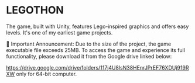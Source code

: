 # LEGOTHON
The game, built with Unity, features Lego-inspired graphics and offers easy levels. It's one of my earliest game projects.

📢 Important Announcement: Due to the size of the project, the game executable file exceeds 25MB. To access the game and experience its full functionality, please download it from the Google drive linked below:

https://drive.google.com/drive/folders/117j4U8lsN38HEnrJPrEF76XDUj919RXW
only for 64-bit computer.  

